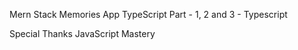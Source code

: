 Mern Stack Memories App TypeScript Part - 1, 2 and 3 - Typescript

Special Thanks JavaScript Mastery
